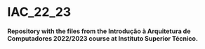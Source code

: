 # IAC_22_23

**Repository with the files from the Introdução à Arquitetura de Computadores 2022/2023 course at Instituto Superior Técnico.**

